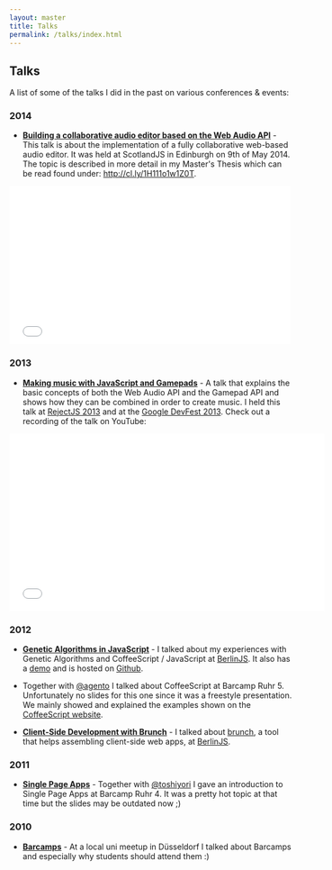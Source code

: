 ```yaml
---
layout: master
title: Talks
permalink: /talks/index.html
---
```


## Talks

A list of some of the talks I did in the past on various conferences & events:

### 2014
- __[Building a collaborative audio editor based on the Web Audio API](http://janmonschke.com/Building-a-collaborative-web-audio-editor)__ - This talk is about the implementation of a fully collaborative web-based audio editor. It was held at ScotlandJS in Edinburgh on 9th of May 2014. The topic is described in more detail in my Master's Thesis which can be read found under: <http://cl.ly/1H111o1w1Z0T>.

<div>
  <iframe src="//player.vimeo.com/video/96477738" width="500" height="281" frameborder="0" webkitallowfullscreen mozallowfullscreen allowfullscreen></iframe>
</div>

### 2013

- __[Making music with JavaScript and Gamepads](http://janmonschke.com/Music-with-JS-and-Gamepads)__ - A talk that explains the basic concepts of both the Web Audio API and the Gamepad API and shows how they can be combined in order to create music. I held this talk at [RejectJS 2013](http://rejectjs.org/) and at the [Google DevFest 2013](http://devfest-berlin.de/#/2013/about). Check out a recording of the talk on YouTube:

<div>
  <object width="560" height="315">
    <param name="movie" value="//www.youtube.com/v/0MigafMWLh0?hl=en_US&amp;version=3&amp;rel=0"></param>
    <param name="allowFullScreen" value="true"></param><param name="allowscriptaccess" value="always"></param>
    <embed src="//www.youtube.com/v/0MigafMWLh0?hl=en_US&amp;version=3&amp;rel=0" type="application/x-shockwave-flash" width="560" height="315" allowscriptaccess="always" allowfullscreen="true"></embed>
  </object>
</div>

### 2012

- __[Genetic Algorithms in JavaScript](http://janmonschke.com/Genetic-Algorithms/presentation)__ - I talked about my experiences with Genetic Algorithms and CoffeeScript / JavaScript at [BerlinJS](http://berlinjs.org). It also has a [demo](http://janmonschke.com/Genetic-Algorithms/) and is hosted on [Github](https://github.com/janmonschke/Genetic-Algorithms).

- Together with [@agento](https://twitter.com/agento) I talked about CoffeeScript at Barcamp Ruhr 5. Unfortunately no slides for this one since it was a freestyle presentation. We mainly showed and explained the examples shown on the [CoffeeScript website](http://coffeescript.org).

- __[Client-Side Development with Brunch](https://speakerdeck.com/janmonschke/client-side-development-with-brunch)__ - I talked about [brunch](http://brunch.io), a tool that helps assembling client-side web apps, at [BerlinJS](http://berlinjs.org).

### 2011

- __[Single Page Apps](https://speakerdeck.com/janmonschke/single-page-web-apps)__ - Together with [@toshiyori](https://twitter.com/toshiyori) I gave an introduction to Single Page Apps at Barcamp Ruhr 4. It was a pretty hot topic at that time but the slides may be outdated now ;)

### 2010

- __[Barcamps](http://www.slideshare.net/janmonschke/presentation-5747040)__ - At a local uni meetup in Düsseldorf I talked about Barcamps and especially why students should attend them :) 
